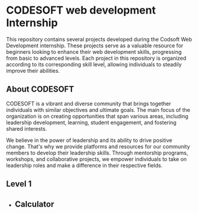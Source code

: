 # CODESOFT web development Internship
This repository contains several projects developed during the Codsoft Web Development internship. These projects serve as a valuable resource for beginners looking to enhance their web development skills, progressing from basic to advanced levels. Each project in this repository is organized according to its corresponding skill level, allowing individuals to steadily improve their abilities.
## About CODESOFT
CODESOFT is a vibrant and diverse community that brings together individuals with similar objectives and ultimate goals. The main focus of the organization is on creating opportunities that span various areas, including leadership development, learning, student engagement, and fostering shared interests.

We believe in the power of leadership and its ability to drive positive change. That's why we provide platforms and resources for our community members to develop their leadership skills. Through mentorship programs, workshops, and collaborative projects, we empower individuals to take on leadership roles and make a difference in their respective fields.
## Level 1 
   <ul>
   <li> <a><h2>Calculator</h2></a>
       
   </li>

   </ul>